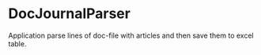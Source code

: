 # DocJournalParser
Application parse lines of doc-file with articles and then save them to excel table.
